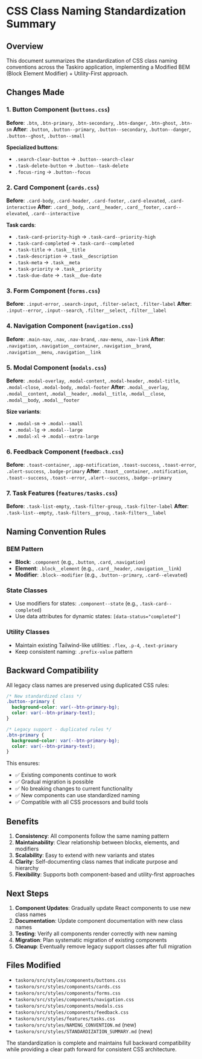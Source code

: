 # CSS Class Naming Standardization Summary

## Overview

This document summarizes the standardization of CSS class naming conventions across the Taskiro application, implementing a Modified BEM (Block Element Modifier) + Utility-First approach.

## Changes Made

### 1. Button Component (`buttons.css`)

**Before**: `.btn`, `.btn-primary`, `.btn-secondary`, `.btn-danger`, `.btn-ghost`, `.btn-sm`
**After**: `.button`, `.button--primary`, `.button--secondary`, `.button--danger`, `.button--ghost`, `.button--small`

**Specialized buttons**:

- `.search-clear-button` → `.button--search-clear`
- `.task-delete-button` → `.button--task-delete`
- `.focus-ring` → `.button--focus`

### 2. Card Component (`cards.css`)

**Before**: `.card-body`, `.card-header`, `.card-footer`, `.card-elevated`, `.card-interactive`
**After**: `.card__body`, `.card__header`, `.card__footer`, `.card--elevated`, `.card--interactive`

**Task cards**:

- `.task-card-priority-high` → `.task-card--priority-high`
- `.task-card-completed` → `.task-card--completed`
- `.task-title` → `.task__title`
- `.task-description` → `.task__description`
- `.task-meta` → `.task__meta`
- `.task-priority` → `.task__priority`
- `.task-due-date` → `.task__due-date`

### 3. Form Component (`forms.css`)

**Before**: `.input-error`, `.search-input`, `.filter-select`, `.filter-label`
**After**: `.input--error`, `.input--search`, `.filter__select`, `.filter__label`

### 4. Navigation Component (`navigation.css`)

**Before**: `.main-nav`, `.nav`, `.nav-brand`, `.nav-menu`, `.nav-link`
**After**: `.navigation`, `.navigation__container`, `.navigation__brand`, `.navigation__menu`, `.navigation__link`

### 5. Modal Component (`modals.css`)

**Before**: `.modal-overlay`, `.modal-content`, `.modal-header`, `.modal-title`, `.modal-close`, `.modal-body`, `.modal-footer`
**After**: `.modal__overlay`, `.modal__content`, `.modal__header`, `.modal__title`, `.modal__close`, `.modal__body`, `.modal__footer`

**Size variants**:

- `.modal-sm` → `.modal--small`
- `.modal-lg` → `.modal--large`
- `.modal-xl` → `.modal--extra-large`

### 6. Feedback Component (`feedback.css`)

**Before**: `.toast-container`, `.app-notification`, `.toast-success`, `.toast-error`, `.alert-success`, `.badge-primary`
**After**: `.toast__container`, `.notification`, `.toast--success`, `.toast--error`, `.alert--success`, `.badge--primary`

### 7. Task Features (`features/tasks.css`)

**Before**: `.task-list-empty`, `.task-filter-group`, `.task-filter-label`
**After**: `.task-list--empty`, `.task-filters__group`, `.task-filters__label`

## Naming Convention Rules

### BEM Pattern

- **Block**: `.component` (e.g., `.button`, `.card`, `.navigation`)
- **Element**: `.block__element` (e.g., `.card__header`, `.navigation__link`)
- **Modifier**: `.block--modifier` (e.g., `.button--primary`, `.card--elevated`)

### State Classes

- Use modifiers for states: `.component--state` (e.g., `.task-card--completed`)
- Use data attributes for dynamic states: `[data-status="completed"]`

### Utility Classes

- Maintain existing Tailwind-like utilities: `.flex`, `.p-4`, `.text-primary`
- Keep consistent naming: `.prefix-value` pattern

## Backward Compatibility

All legacy class names are preserved using duplicated CSS rules:

```css
/* New standardized class */
.button--primary {
  background-color: var(--btn-primary-bg);
  color: var(--btn-primary-text);
}

/* Legacy support - duplicated rules */
.btn-primary {
  background-color: var(--btn-primary-bg);
  color: var(--btn-primary-text);
}
```

This ensures:

- ✅ Existing components continue to work
- ✅ Gradual migration is possible
- ✅ No breaking changes to current functionality
- ✅ New components can use standardized naming
- ✅ Compatible with all CSS processors and build tools

## Benefits

1. **Consistency**: All components follow the same naming pattern
2. **Maintainability**: Clear relationship between blocks, elements, and modifiers
3. **Scalability**: Easy to extend with new variants and states
4. **Clarity**: Self-documenting class names that indicate purpose and hierarchy
5. **Flexibility**: Supports both component-based and utility-first approaches

## Next Steps

1. **Component Updates**: Gradually update React components to use new class names
2. **Documentation**: Update component documentation with new class names
3. **Testing**: Verify all components render correctly with new naming
4. **Migration**: Plan systematic migration of existing components
5. **Cleanup**: Eventually remove legacy support classes after full migration

## Files Modified

- `taskoro/src/styles/components/buttons.css`
- `taskoro/src/styles/components/cards.css`
- `taskoro/src/styles/components/forms.css`
- `taskoro/src/styles/components/navigation.css`
- `taskoro/src/styles/components/modals.css`
- `taskoro/src/styles/components/feedback.css`
- `taskoro/src/styles/features/tasks.css`
- `taskoro/src/styles/NAMING_CONVENTION.md` (new)
- `taskoro/src/styles/STANDARDIZATION_SUMMARY.md` (new)

The standardization is complete and maintains full backward compatibility while providing a clear path forward for consistent CSS architecture.
